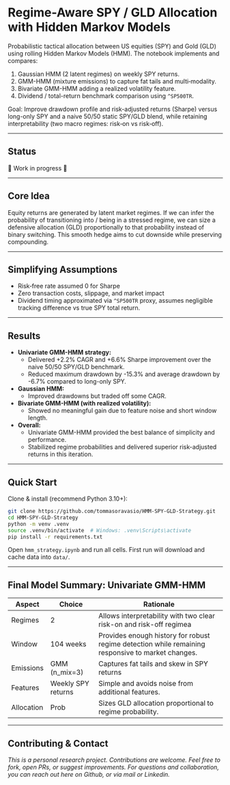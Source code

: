 # Regime-Aware SPY / GLD Allocation with Hidden Markov Models

Probabilistic tactical allocation between US equities (SPY) and Gold (GLD) using rolling Hidden Markov Models (HMM). The notebook implements and compares:

1. Gaussian HMM (2 latent regimes) on weekly SPY returns.
2. GMM-HMM (mixture emissions) to capture fat tails and multi‑modality.
3. Bivariate GMM-HMM adding a realized volatility feature.
4. Dividend / total-return benchmark comparison using `^SP500TR`.

Goal: Improve drawdown profile and risk-adjusted returns (Sharpe) versus long-only SPY and a naive 50/50 static SPY/GLD blend, while retaining interpretability (two macro regimes: risk‑on vs risk‑off).

---
## Status
🚧 Work in progress 🚧

---
## Core Idea
Equity returns are generated by latent market regimes. If we can infer the probability of transitioning into / being in a stressed regime, we can size a defensive allocation (GLD) proportionally to that probability instead of binary switching. This smooth hedge aims to cut downside while preserving compounding.

---

## Simplifying Assumptions 

* Risk‑free rate assumed 0 for Sharpe 
* Zero transaction costs, slippage, and market impact 
* Dividend timing approximated via `^SP500TR` proxy, assumes negligible tracking difference vs true SPY total return.

---

## Results
- **Univariate GMM-HMM strategy:**
    - Delivered +2.2% CAGR and +6.6% Sharpe improvement over the naive 50/50 SPY/GLD benchmark.
    - Reduced maximum drawdown by -15.3% and average drawdown by -6.7% compared to long-only SPY.
- **Gaussian HMM:**
    - Improved drawdowns but traded off some CAGR.
- **Bivariate GMM-HMM (with realized volatility):**
    - Showed no meaningful gain due to feature noise and short window length.
- **Overall:**
    - Univariate GMM-HMM provided the best balance of simplicity and performance.
    - Stabilized regime probabilities and delivered superior risk-adjusted returns in this iteration.

---
## Quick Start
Clone & install (recommend Python 3.10+):

```bash
git clone https://github.com/tommasoravasio/HMM-SPY-GLD-Strategy.git
cd HMM-SPY-GLD-Strategy
python -m venv .venv
source .venv/bin/activate  # Windows: .venv\Scripts\activate
pip install -r requirements.txt
```

Open `hmm_strategy.ipynb` and run all cells. First run will download and cache data into `data/`.

---
## Final Model Summary: Univariate GMM-HMM

| Aspect        | Choice                  | Rationale                                                        |
|---------------|------------------------|------------------------------------------------------------------|
| Regimes       | 2                      | Allows interpretability with two clear risk-on and risk-off regimea |
| Window        | 104 weeks              | Provides enough history for robust regime detection while remaining responsive to market changes. |
| Emissions     | GMM (n_mix=3)          | Captures fat tails and skew in SPY returns |
| Features      | Weekly SPY returns      | Simple and avoids noise from additional features.           |
| Allocation    | Prob    | Sizes GLD allocation proportional to regime probability.     |


---
## Contributing & Contact

*This is a personal research project. Contributions are welcome. Feel free to fork, open PRs, or suggest improvements. For questions and collaboration, you can reach out here on Github, or via mail or Linkedin.*



